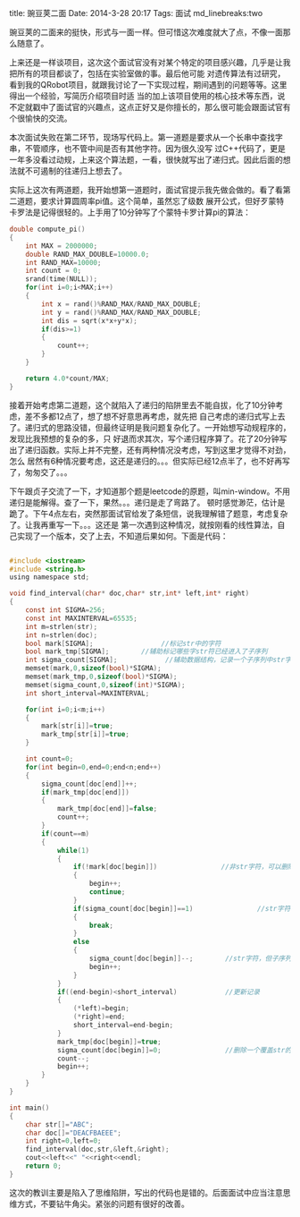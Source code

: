 title: 豌豆荚二面
Date: 2014-3-28 20:17
Tags: 面试
md_linebreaks:two

豌豆荚的二面来的挺快，形式与一面一样。但可惜这次难度就大了点，不像一面那么随意了。

上来还是一样谈项目，这次这个面试官没有对某个特定的项目感兴趣，几乎是让我把所有的项目都谈了，包括在实验室做的事。最后他可能
对遗传算法有过研究，看到我的QRobot项目，就跟我讨论了一下实现过程，期间遇到的问题等等。这里得出一个经验，写简历介绍项目时适
当的加上该项目使用的核心技术等东西，说不定就戳中了面试官的兴趣点，这点正好又是你擅长的，那么很可能会跟面试官有个很愉快的交流。

本次面试失败在第二环节，现场写代码上。第一道题是要求从一个长串中查找字串，不管顺序，也不管中间是否有其他字符。因为很久没写
过C++代码了，更是一年多没看过动规，上来这个算法题，一看，很快就写出了递归式。因此后面的想法就不可遏制的往递归上想去了。

实际上这次有两道题，我开始想第一道题时，面试官提示我先做会做的。看了看第二道题，要求计算圆周率pi值。这个简单，虽然忘了级数
展开公式，但好歹蒙特卡罗法是记得很轻的。上手用了10分钟写了个蒙特卡罗计算pi的算法：

```c
double compute_pi()
{
    int MAX = 2000000;
    double RAND_MAX_DOUBLE=10000.0;
    int RAND_MAX=10000;
    int count = 0;
    srand(time(NULL));
    for(int i=0;i<MAX;i++)
    {
        int x = rand()%RAND_MAX/RAND_MAX_DOUBLE;
        int y = rand()%RAND_MAX/RAND_MAX_DOUBLE;
        int dis = sqrt(x*x+y*x);
        if(dis>=1)
        {
            count++;
        }
    }

    return 4.0*count/MAX;
}
```

接着开始考虑第二道题，这个就陷入了递归的陷阱里去不能自拔，化了10分钟考虑，差不多都12点了，想了想不好意思再考虑，就先把
自己考虑的递归式写上去了。递归式的思路没错，但最终证明是我问题复杂化了。一开始想写动规程序的，发现比我预想的复杂的多，只
好退而求其次，写个递归程序算了。花了20分钟写出了递归函数。实际上并不完整，还有两种情况没考虑，写到这里才觉得不对劲，怎么
居然有6种情况要考虑，这还是递归的。。。但实际已经12点半了，也不好再写了，匆匆交了。。。

下午跟贞子交流了一下，才知道那个题是leetcode的原题，叫min-window。不用递归是能解得。查了一下，果然。。。递归是走了弯路了。
顿时感觉渺茫，估计是跪了。下午4点左右，突然那面试官给发了条短信，说我理解错了题意，考虑复杂了。让我再重写一下。。。这还是
第一次遇到这种情况，就按刚看的线性算法，自己实现了一个版本，交了上去，不知道后果如何。下面是代码：

```c

#include <iostream>
#include <string.h>
using namespace std;

void find_interval(char* doc,char* str,int* left,int* right)
{
    const int SIGMA=256;
    const int MAXINTERVAL=65535;
    int m=strlen(str);
    int n=strlen(doc);
    bool mark[SIGMA];                 //标记str中的字符
    bool mark_tmp[SIGMA];        //辅助标记哪些字str符已经进入了子序列
    int sigma_count[SIGMA];            //辅助数据结构，记录一个子序列中str字符可以删除的次数
    memset(mark,0,sizeof(bool)*SIGMA);
    memset(mark_tmp,0,sizeof(bool)*SIGMA);
    memset(sigma_count,0,sizeof(int)*SIGMA);
    int short_interval=MAXINTERVAL;

    for(int i=0;i<m;i++)
    {
        mark[str[i]]=true;
        mark_tmp[str[i]]=true;
    }

    int count=0;
    for(int begin=0,end=0;end<n;end++)
    {
        sigma_count[doc[end]]++;
        if(mark_tmp[doc[end]])
        {
            mark_tmp[doc[end]]=false;
            count++;
        }
        if(count==m)
        {
            while(1)
            {
                if(!mark[doc[begin]])                //非str字符，可以删除
                {
                    begin++;
                    continue;
                }
                if(sigma_count[doc[begin]]==1)                //str字符，在子序列中只剩下一次，不能再删除，已经达到一个最小的覆盖str的子序列
                {
                    break;
                }
                else
                {
                    sigma_count[doc[begin]]--;        //str字符，但子序列中出现了多次，可以删除
                    begin++;
                }
            }
            if((end-begin)<short_interval)            //更新记录
            {
                (*left)=begin;
                (*right)=end;
                short_interval=end-begin;
            }
            mark_tmp[doc[begin]]=true;
            sigma_count[doc[begin]]=0;                //删除一个覆盖str的最小子序列的最左边的字符
            count--;
            begin++;
        }
    }
}

int main()
{
    char str[]="ABC";
    char doc[]="DEACFBAEEE";
    int right=0,left=0;
    find_interval(doc,str,&left,&right);
    cout<<left<<" "<<right<<endl;
    return 0;
}

```

这次的教训主要是陷入了思维陷阱，写出的代码也是错的。后面面试中应当注意思维方式，不要钻牛角尖。紧张的问题有很好的改善。
